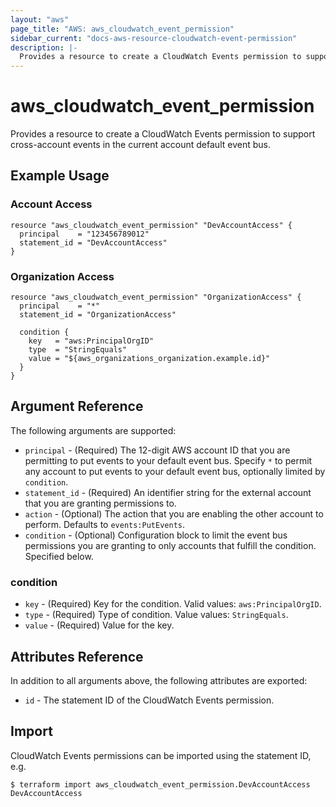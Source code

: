 ```yaml
---
layout: "aws"
page_title: "AWS: aws_cloudwatch_event_permission"
sidebar_current: "docs-aws-resource-cloudwatch-event-permission"
description: |-
  Provides a resource to create a CloudWatch Events permission to support cross-account events in the current account default event bus.
---
```


# aws_cloudwatch_event_permission

Provides a resource to create a CloudWatch Events permission to support cross-account events in the current account default event bus.

## Example Usage

### Account Access

```hcl
resource "aws_cloudwatch_event_permission" "DevAccountAccess" {
  principal    = "123456789012"
  statement_id = "DevAccountAccess"
}
```

### Organization Access

```hcl
resource "aws_cloudwatch_event_permission" "OrganizationAccess" {
  principal    = "*"
  statement_id = "OrganizationAccess"

  condition {
    key   = "aws:PrincipalOrgID"
    type  = "StringEquals"
    value = "${aws_organizations_organization.example.id}"
  }
}
```

## Argument Reference

The following arguments are supported:

* `principal` - (Required) The 12-digit AWS account ID that you are permitting to put events to your default event bus. Specify `*` to permit any account to put events to your default event bus, optionally limited by `condition`.
* `statement_id` - (Required) An identifier string for the external account that you are granting permissions to.
* `action` - (Optional) The action that you are enabling the other account to perform. Defaults to `events:PutEvents`.
* `condition` - (Optional) Configuration block to limit the event bus permissions you are granting to only accounts that fulfill the condition. Specified below.

### condition

* `key` - (Required) Key for the condition. Valid values: `aws:PrincipalOrgID`.
* `type` - (Required) Type of condition. Value values: `StringEquals`.
* `value` - (Required) Value for the key.

## Attributes Reference

In addition to all arguments above, the following attributes are exported:

* `id` - The statement ID of the CloudWatch Events permission.

## Import

CloudWatch Events permissions can be imported using the statement ID, e.g.

```shell
$ terraform import aws_cloudwatch_event_permission.DevAccountAccess DevAccountAccess
```
